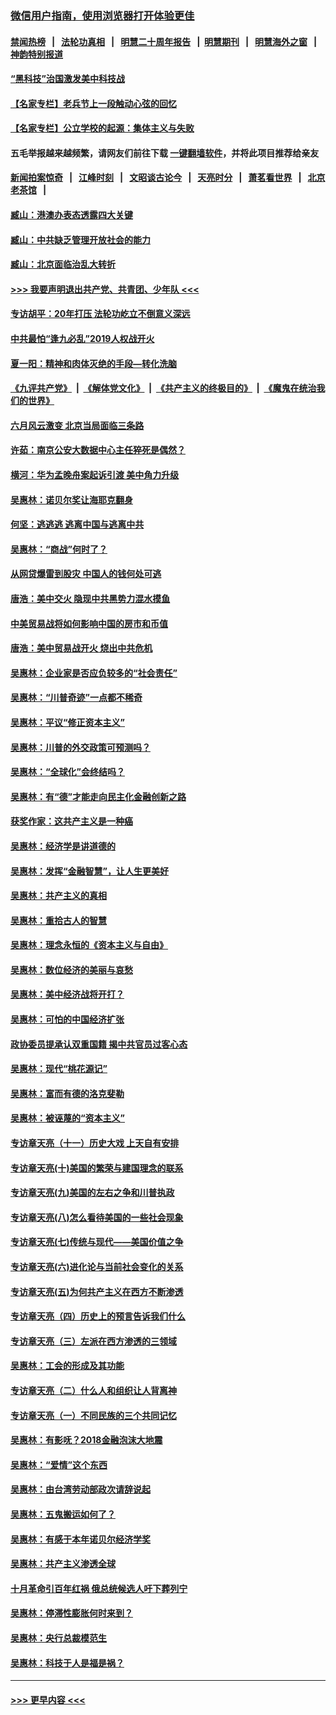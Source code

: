 ### [微信用户指南，使用浏览器打开体验更佳](https://github.com/gfw-breaker/banned-news1/blob/master/indexes/wechat-guide.md?t=0)
#### [禁闻热榜](热点新闻.md?t=0)  &nbsp;&nbsp;|&nbsp;&nbsp; [法轮功真相](https://github.com/gfw-breaker/truth/blob/master/README.md?t=0) &nbsp;&nbsp;|&nbsp;&nbsp; [明慧二十周年报告](https://github.com/gfw-breaker/mh-reports/blob/master/README.md?t=0) &nbsp;&nbsp;|&nbsp;&nbsp;[明慧期刊](https://github.com/gfw-breaker/mh-qikan) &nbsp;&nbsp;|&nbsp;&nbsp; [明慧海外之窗](https://github.com/gfw-breaker/mh-news/blob/master/README.md?t=0) &nbsp;&nbsp;|&nbsp;&nbsp; [神韵特别报道](https://github.com/gfw-breaker/mh-news/blob/master/shenyun.md?t=0)
#### [“黑科技”治国激发美中科技战](../pages/nsc423/n11638056.md?t=02060602) 
#### [【名家专栏】老兵节上一段触动心弦的回忆](../pages/nsc423/n11646016.md?t=02060602) 
#### [【名家专栏】公立学校的起源：集体主义与失败](../pages/nsc423/n11601833.md?t=02060602) 
#### 五毛举报越来越频繁，请网友们前往下载 [一键翻墙软件](https://github.com/gfw-breaker/ssr-accounts)，并将此项目推荐给亲友
#### [新闻拍案惊奇](https://github.com/gfw-breaker/banned-news1/blob/master/pages/link4.md) &nbsp;&nbsp;|&nbsp;&nbsp; [江峰时刻](https://github.com/gfw-breaker/banned-news1/blob/master/pages/link4.md) &nbsp;&nbsp;|&nbsp;&nbsp; [文昭谈古论今](https://github.com/gfw-breaker/banned-news1/blob/master/pages/link4.md) &nbsp;&nbsp;|&nbsp;&nbsp; [天亮时分](https://github.com/gfw-breaker/banned-news1/blob/master/pages/link4.md) &nbsp;&nbsp;|&nbsp;&nbsp; [萧茗看世界](https://github.com/gfw-breaker/banned-news1/blob/master/pages/link4.md) &nbsp;&nbsp;|&nbsp;&nbsp; [北京老茶馆](https://github.com/gfw-breaker/banned-news1/blob/master/pages/link4.md) &nbsp;&nbsp;|&nbsp;&nbsp; 
#### [臧山：港澳办表态透露四大关键](../pages/nsc423/n11421628.md?t=02060602) 
#### [臧山：中共缺乏管理开放社会的能力](../pages/nsc423/n11407457.md?t=02060602) 
#### [臧山：北京面临治乱大转折](../pages/nsc423/n11406895.md?t=02060602) 
#### [>>> 我要声明退出共产党、共青团、少年队 <<<](https://github.com/begood0513/goodnews/blob/master/quit/letter.md) 
#### [专访胡平：20年打压 法轮功屹立不倒意义深远](../pages/nsc423/n11398800.md?t=02060602) 
#### [中共最怕“逢九必乱”2019人权战开火](../pages/nsc423/n11385248.md?t=02060602) 
#### [夏一阳：精神和肉体灭绝的手段—转化洗脑](../pages/nsc423/n11368250.md?t=02060602) 
#### [《九评共产党》](https://github.com/begood0513/9ping.md/blob/master/README.md) &nbsp;|&nbsp; [《解体党文化》](../../../../jtdwh.md/blob/master/README.md)  &nbsp;|&nbsp; [《共产主义的终极目的》](../../../../gczydzjmd.md/blob/master/README.md) &nbsp;|&nbsp; [《魔鬼在统治我们的世界》](../../../../mgztzwmdsj.md/blob/master/README.md) 
#### [六月风云激变 北京当局面临三条路](../pages/nsc423/n11313668.md?t=02060602) 
#### [许茹：南京公安大数据中心主任猝死是偶然？](../pages/nsc423/n11064744.md?t=02060602) 
#### [横河：华为孟晚舟案起诉引渡 美中角力升级](../pages/nsc423/n11027230.md?t=02060602) 
#### [吴惠林：诺贝尔奖让海耶克翻身](../pages/nsc423/n10890049.md?t=02060602) 
#### [何坚：逃逃逃 逃离中国与逃离中共](../pages/nsc423/n10592891.md?t=02060602) 
#### [吴惠林：“商战”何时了？](../pages/nsc423/n10573558.md?t=02060602) 
#### [从网贷爆雷到股灾 中国人的钱何处可逃](../pages/nsc423/n10572800.md?t=02060602) 
#### [唐浩：美中交火 隐现中共黑势力混水摸鱼](../pages/nsc423/n10544040.md?t=02060602) 
#### [中美贸易战将如何影响中国的房市和币值](../pages/nsc423/n10543697.md?t=02060602) 
#### [唐浩：美中贸易战开火 烧出中共危机](../pages/nsc423/n10540126.md?t=02060602) 
#### [吴惠林：企业家是否应负较多的“社会责任”](../pages/nsc423/n10535022.md?t=02060602) 
#### [吴惠林：“川普奇迹”一点都不稀奇](../pages/nsc423/n10512808.md?t=02060602) 
#### [吴惠林：平议“修正资本主义”](../pages/nsc423/n10495724.md?t=02060602) 
#### [吴惠林：川普的外交政策可预测吗？](../pages/nsc423/n10462387.md?t=02060602) 
#### [吴惠林：“全球化”会终结吗？](../pages/nsc423/n10452838.md?t=02060602) 
#### [吴惠林：有“德”才能走向民主化金融创新之路](../pages/nsc423/n10432292.md?t=02060602) 
#### [获奖作家：这共产主义是一种癌](../pages/nsc423/n10431541.md?t=02060602) 
#### [吴惠林：经济学是讲道德的](../pages/nsc423/n10398014.md?t=02060602) 
#### [吴惠林：发挥“金融智慧”，让人生更美好](../pages/nsc423/n10375019.md?t=02060602) 
#### [吴惠林：共产主义的真相](../pages/nsc423/n10351394.md?t=02060602) 
#### [吴惠林：重拾古人的智慧](../pages/nsc423/n10337691.md?t=02060602) 
#### [吴惠林：理念永恒的《资本主义与自由》](../pages/nsc423/n10316274.md?t=02060602) 
#### [吴惠林：数位经济的美丽与哀愁](../pages/nsc423/n10292946.md?t=02060602) 
#### [吴惠林：美中经济战将开打？](../pages/nsc423/n10258825.md?t=02060602) 
#### [吴惠林：可怕的中国经济扩张](../pages/nsc423/n10219147.md?t=02060602) 
#### [政协委员提承认双重国籍 揭中共官员过客心态](../pages/nsc423/n10208809.md?t=02060602) 
#### [吴惠林：现代“桃花源记”](../pages/nsc423/n10185234.md?t=02060602) 
#### [吴惠林：富而有德的洛克斐勒](../pages/nsc423/n10142264.md?t=02060602) 
#### [吴惠林：被诬蔑的“资本主义”](../pages/nsc423/n10124816.md?t=02060602) 
#### [专访章天亮（十一）历史大戏 上天自有安排](../pages/nsc423/n10094905.md?t=02060602) 
#### [专访章天亮(十)美国的繁荣与建国理念的联系](../pages/nsc423/n10094899.md?t=02060602) 
#### [专访章天亮(九)美国的左右之争和川普执政](../pages/nsc423/n10094889.md?t=02060602) 
#### [专访章天亮(八)怎么看待美国的一些社会现象](../pages/nsc423/n10094857.md?t=02060602) 
#### [专访章天亮(七)传统与现代——美国价值之争](../pages/nsc423/n10093140.md?t=02060602) 
#### [专访章天亮(六)进化论与当前社会变化的关系](../pages/nsc423/n10092036.md?t=02060602) 
#### [专访章天亮(五)为何共产主义在西方不断渗透](../pages/nsc423/n10083620.md?t=02060602) 
#### [专访章天亮（四）历史上的预言告诉我们什么](../pages/nsc423/n10083606.md?t=02060602) 
#### [专访章天亮（三）左派在西方渗透的三领域](../pages/nsc423/n10081115.md?t=02060602) 
#### [吴惠林：工会的形成及其功能](../pages/nsc423/n10080633.md?t=02060602) 
#### [专访章天亮（二）什么人和组织让人背离神](../pages/nsc423/n10076637.md?t=02060602) 
#### [专访章天亮（一）不同民族的三个共同记忆](../pages/nsc423/n10074188.md?t=02060602) 
#### [吴惠林：有影呒？2018金融泡沫大地震](../pages/nsc423/n10040534.md?t=02060602) 
#### [吴惠林：“爱情”这个东西](../pages/nsc423/n10019423.md?t=02060602) 
#### [吴惠林：由台湾劳动部政次请辞说起](../pages/nsc423/n9979679.md?t=02060602) 
#### [吴惠林：五鬼搬运如何了？](../pages/nsc423/n9925338.md?t=02060602) 
#### [吴惠林：有感于本年诺贝尔经济学奖](../pages/nsc423/n9871883.md?t=02060602) 
#### [吴惠林：共产主义渗透全球](../pages/nsc423/n9812748.md?t=02060602) 
#### [十月革命引百年红祸 俄总统候选人吁下葬列宁](../pages/nsc423/n9810182.md?t=02060602) 
#### [吴惠林：停滞性膨胀何时来到？](../pages/nsc423/n9764136.md?t=02060602) 
#### [吴惠林：央行总裁模范生](../pages/nsc423/n9728134.md?t=02060602) 
#### [吴惠林：科技于人是福是祸？](../pages/nsc423/n9672982.md?t=02060602) 

----
#### [ >>> 更早内容 <<< ](../indexes/nsc423-earlier.md)
